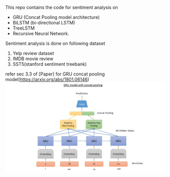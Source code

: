 This repo contains the code for sentiment analysis on  
- GRU (Concat Pooling model architecture)
- BiLSTM (bi-directional LSTM)
- TreeLSTM
- Recursive Neural Network.

Sentiment analysis is done on following dataset
1. Yelp review dataset
2. IMDB movie review 
3. SST5(stanford sentiment treebank)

refer sec 3.3  of [Paper] for GRU concat pooling model(https://arxiv.org/abs/1801.06146) 
![Concat Pooling model architecture](/data/Slide2.jpg)


